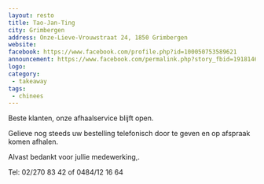 ```yaml
---
layout: resto
title: Tao-Jan-Ting
city: Grimbergen
address: Onze-Lieve-Vrouwstraat 24, 1850 Grimbergen
website: 
facebook: https://www.facebook.com/profile.php?id=100050753589621
announcement: https://www.facebook.com/permalink.php?story_fbid=191814675853651&id=100050753589621
logo:
category: 
 - takeaway 
tags: 
 - chinees
---
```


Beste klanten, onze afhaalservice blijft open.

Gelieve nog steeds uw bestelling telefonisch door te geven en op afspraak komen afhalen.

Alvast bedankt voor jullie medewerking,.

Tel: 02/270 83 42 of 0484/12 16 64

